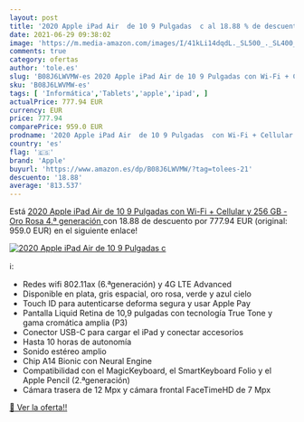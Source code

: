 ```yaml
---
layout: post
title: '2020 Apple iPad Air  de 10 9 Pulgadas  c al 18.88 % de descuento'
date: 2021-06-29 09:38:02
image: 'https://m.media-amazon.com/images/I/41kLi14dqdL._SL500_._SL400_.jpg'
comments: true
category: ofertas
author: 'tole.es'
slug: 'B08J6LWVMW-es 2020 Apple iPad Air de 10 9 Pulgadas con Wi-Fi + Cellular...'
sku: 'B08J6LWVMW-es'
tags: [ 'Informática','Tablets','apple','ipad', ]
actualPrice: 777.94 EUR
currency: EUR
price: 777.94
comparePrice: 959.0 EUR
prodname: '2020 Apple iPad Air  de 10 9 Pulgadas  con Wi-Fi + Cellular y 256 GB  - Oro Rosa  4.ª generación '
country: 'es'
flag: '🇪🇸'
brand: 'Apple'
buyurl: 'https://www.amazon.es/dp/B08J6LWVMW/?tag=tolees-21'
descuento: '18.88'
average: '813.537'
---
```


Está [2020 Apple iPad Air  de 10 9 Pulgadas  con Wi-Fi + Cellular y 256 GB  - Oro Rosa  4.ª generación ](https://www.amazon.es/dp/B08J6LWVMW/?tag=tolees-21) con 18.88 de descuento por 777.94 EUR (original: 959.0 EUR) en el siguiente enlace!

[![2020 Apple iPad Air  de 10 9 Pulgadas  c](https://m.media-amazon.com/images/I/41kLi14dqdL._SL500_._SL400_.jpg)](https://www.amazon.es/dp/B08J6LWVMW/?tag=tolees-21)

ℹ️:

- Redes wifi 802.11ax (6.ªgeneración) y 4G LTE Advanced
- Disponible en plata, gris espacial, oro rosa, verde y azul cielo
- Touch ID para autenticarse deforma segura y usar Apple Pay
- Pantalla Liquid Retina de 10,9 pulgadas con tecnología True Tone y gama cromática amplia (P3)
- Conector USB-C para cargar el iPad y conectar accesorios
- Hasta 10 horas de autonomía
- Sonido estéreo amplio
- Chip A14 Bionic con Neural Engine
- Compatibilidad con el MagicKeyboard, el SmartKeyboard Folio y el Apple Pencil (2.ªgeneración)
- Cámara trasera de 12 Mpx y cámara frontal FaceTimeHD de 7 Mpx

[🛒 Ver la oferta!!](https://www.amazon.es/dp/B08J6LWVMW/?tag=tolees-21)
